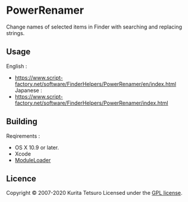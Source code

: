 PowerRenamer
=============
Change names of selected items in Finder with searching and replacing strings.

## Usage
English :
* https://www.script-factory.net/software/FinderHelpers/PowerRenamer/en/index.html
Japanese :
* https://www.script-factory.net/software/FinderHelpers/PowerRenamer/index.html

## Building
Reqirements :
* OS X 10.9 or later.
* Xcode
* [ModuleLoader]

[ModuleLoader]: https://www.script-factory.net/XModules/ModuleLoader/en/index.html

## Licence

Copyright &copy; 2007-2020 Kurita Tetsuro
Licensed under the [GPL license][GPL].
 
[GPL]: http://www.gnu.org/licenses/gpl.html

